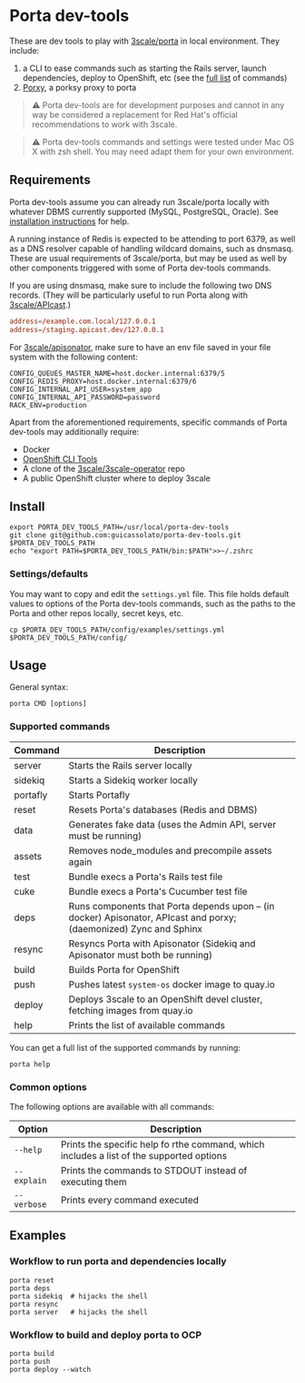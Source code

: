# Porta dev-tools
These are dev tools to play with [3scale/porta](https://github.com/3scale/porta) in local environment. They include:

1. a CLI to ease commands such as starting the Rails server, launch dependencies, deploy to OpenShift, etc (see the [full list](#supported-commands) of commands)
2. [Porxy](porxy/README.md), a porksy proxy to porta


> :warning: Porta dev-tools are for development purposes and cannot in any way be considered a replacement for Red Hat's official recommendations to work with 3scale.

> :warning: Porta dev-tools commands and settings were tested under Mac OS X with zsh shell. You may need adapt them for your own environment.

## Requirements
Porta dev-tools assume you can already run 3scale/porta locally with whatever DBMS currently supported (MySQL, PostgreSQL, Oracle). See [installation instructions](https://github.com/3scale/porta/blob/master/INSTALL.md) for help.

A running instance of Redis is expected to be attending to port 6379, as well as a DNS resolver capable of handling wildcard domains, such as dnsmasq. These are usual requirements of 3scale/porta, but may be used as well by other components triggered with some of Porta dev-tools commands.

If you are using dnsmasq, make sure to include the following two DNS records. (They will be particularly useful to run Porta along with [3scale/APIcast](https://github.com/3scale/apicast).)

```conf
address=/example.com.local/127.0.0.1
address=/staging.apicast.dev/127.0.0.1
```

For [3scale/apisonator](https://github.com/3scale/apisonator), make sure to have an env file saved in your file system with the following content:

```shell
CONFIG_QUEUES_MASTER_NAME=host.docker.internal:6379/5
CONFIG_REDIS_PROXY=host.docker.internal:6379/6
CONFIG_INTERNAL_API_USER=system_app
CONFIG_INTERNAL_API_PASSWORD=password
RACK_ENV=production
```

Apart from the aforementioned requirements, specific commands of Porta dev-tools may additionally require:

- Docker
- [OpenShift CLI Tools](https://docs.openshift.com/container-platform/4.3/cli_reference/openshift_cli/getting-started-cli.html)
- A clone of the [3scale/3scale-operator](https://github.com/3scale/3scale-operator) repo
- A public OpenShift cluster where to deploy 3scale

## Install

```shell
export PORTA_DEV_TOOLS_PATH=/usr/local/porta-dev-tools
git clone git@github.com:guicassolato/porta-dev-tools.git $PORTA_DEV_TOOLS_PATH
echo "export PATH=$PORTA_DEV_TOOLS_PATH/bin:$PATH">>~/.zshrc
```

### Settings/defaults
You may want to copy and edit the `settings.yml` file. This file holds default values to options of the Porta dev-tools commands, such as the paths to the Porta and other repos locally, secret keys, etc.

```shell
cp $PORTA_DEV_TOOLS_PATH/config/examples/settings.yml $PORTA_DEV_TOOLS_PATH/config/
```

## Usage

General syntax:

```shell
porta CMD [options]
```

### Supported commands

| Command  | Description                                                                                                       |
| ---------|-------------------------------------------------------------------------------------------------------------------|
| server   | Starts the Rails server locally                                                                                   |
| sidekiq  | Starts a Sidekiq worker locally                                                                                   |
| portafly | Starts Portafly                                                                                                   |
| reset    | Resets Porta's databases (Redis and DBMS)                                                                         |
| data     | Generates fake data (uses the Admin API, server must be running)                                                  |
| assets   | Removes node_modules and precompile assets again                                                                  |
| test     | Bundle execs a Porta's Rails test file                                                                            |
| cuke     | Bundle execs a Porta's Cucumber test file                                                                         |
| deps     | Runs components that Porta depends upon – (in docker) Apisonator, APIcast and porxy; (daemonized) Zync and Sphinx |
| resync   | Resyncs Porta with Apisonator (Sidekiq and Apisonator must both be running)                                       |
| build    | Builds Porta for OpenShift                                                                                        |
| push     | Pushes latest `system-os` docker image to quay.io                                                                 |
| deploy   | Deploys 3scale to an OpenShift devel cluster, fetching images from quay.io                                        |
| help     | Prints the list of available commands                                                                             |

You can get a full list of the supported commands by running:

```shell
porta help
```

### Common options

The following options are available with all commands:

| Option      | Description                                                                              |
| ------------|------------------------------------------------------------------------------------------|
| `--help`    | Prints the specific help fo rthe command, which includes a list of the supported options |
| `--explain` | Prints the commands to STDOUT instead of executing them                                  |
| `--verbose` | Prints every command executed                                                            |

## Examples

### Workflow to run porta and dependencies locally

```shell
porta reset
porta deps
porta sidekiq  # hijacks the shell
porta resync
porta server   # hijacks the shell
```

### Workflow to build and deploy porta to OCP

```shell
porta build
porta push
porta deploy --watch
```
